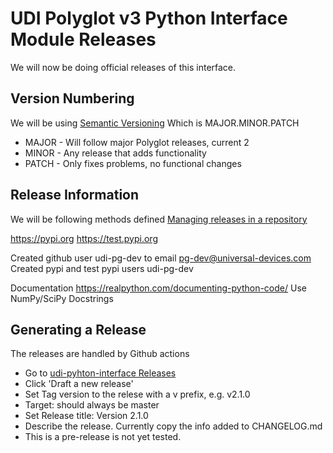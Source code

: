 # UDI Polyglot v3 Python Interface Module Releases

We will now be doing official releases of this interface.

## Version Numbering

We will be using [Semantic Versioning](https://semver.org/) Which is MAJOR.MINOR.PATCH
- MAJOR - Will follow major Polyglot releases, current 2
- MINOR - Any release that adds functionality
- PATCH - Only fixes problems, no functional changes

## Release Information

We will be following methods defined [Managing releases in a repository
](https://help.github.com/en/github/administering-a-repository/managing-releases-in-a-repository)

https://pypi.org
https://test.pypi.org

Created github user udi-pg-dev to email pg-dev@universal-devices.com
Created pypi and test pypi users udi-pg-dev

Documentation
https://realpython.com/documenting-python-code/
Use NumPy/SciPy Docstrings

## Generating a Release

The releases are handled by Github actions
- Go to [udi-pyhton-interface Releases](https://github.com/UniversalDevicesInc/udi-python-interface/releases)
- Click 'Draft a new release'
- Set Tag version to the relese with a v prefix, e.g. v2.1.0
- Target: should always be master
- Set Release title: Version 2.1.0
- Describe the release.  Currently copy the info added to CHANGELOG.md
- This is a pre-release is not yet tested.
